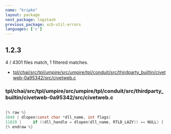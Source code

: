 ```yaml
---
name: "kripke"
layout: package
next_package: logstash
previous_package: xcb-util-errors
languages: ['c']
---
```

## 1.2.3
4 / 4301 files match, 1 filtered matches.

 - [tpl/chai/src/tpl/umpire/src/umpire/tpl/conduit/src/thirdparty_builtin/civetweb-0a95342/src/civetweb.c](#tplchaisrctplumpiresrcumpiretplconduitsrcthirdparty_builtincivetweb-0a95342srccivetwebc)

### tpl/chai/src/tpl/umpire/src/umpire/tpl/conduit/src/thirdparty_builtin/civetweb-0a95342/src/civetweb.c

```c

{% raw %}
3848 | dlopen(const char *dll_name, int flags)
11829 | 	if ((dll_handle = dlopen(dll_name, RTLD_LAZY)) == NULL) {
{% endraw %}

```
